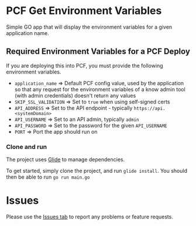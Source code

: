 # PCF Get Environment Variables
Simple GO app that will display the environment variables for a given application name.

## Required Environment Variables for a PCF Deploy
If you are deploying this into PCF, you must provide the following environment variables.

* `application_name` => Default PCF config value, used by the application so that any request for the environment variables of a know admin tool (with admin credentials) doesn't return any values
* `SKIP_SSL_VALIDATION` => Set to `true` when using self-signed certs
* `API_ADDRESS` => Set to the API endpoint - typically `https://api.<systemDomain>`
* `API_USERNAME` => Set to an API admin, typically `admin`
* `API_PASSWORD` => Set to the password for the given `API_USERNAME`
* `PORT` => Port the app should run on

### Clone and run
The project uses [Glide](https://github.com/Masterminds/glide) to manage dependencies.

To get started, simply clone the project, and run `glide install`.  You should then be able to run `go run main.go`

# Issues
Please use the [Issues tab](../../issues) to report any problems or feature requests.
